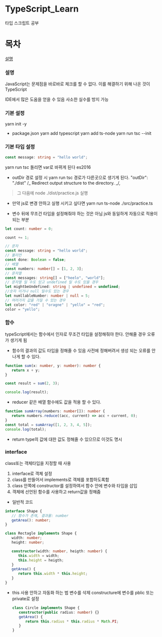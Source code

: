 # TypeScript_Learn

타입 스크립트 공부

# 목차

[설명](#설명)

### 설명

JavaScript는 문제점을 바로바로 체크를 할 수 없다.
이를 해결하기 위해 나온 것이 TypeScript

IDE에서 많은 도움을 얻을 수 있음
사소한 실수를 방지 가능

### 기본 설정

yarn init -y

-  package.json
   yarn add typescript
   yarn add ts-node
   yarn run tsc --init

### 기본 타입 설정

```ts
const message: string = "hello world";
```

yarn run tsc 돌리면 var로 바뀌게 된다
es2016

-  outDir 경로 설정 시 yarn run tsc 경로가 다른곳으로 생기게 된다.
   "outDir": "./dist" /_ Redirect output structure to the directory. _/,

> 그 다음에 node ./dist/practice.js 실행

-  만약 js로 변경 안하고 실행 시키고 싶다면
   yarn run ts-node ./src/practice.ts

*  변수 뒤에 무조건 타입을 설정해줘야 하는 것은 아님
   js와 동일하게 자동으로 적용이 되는 부분

```ts
let count: number = 0;

count += 1;

// 문자
const message: string = "hello world";
// 불리언
const done: Boolean = false;
// 배열
const numbers: number[] = [1, 2, 3];
// 문자열
const messages: string[] = ["heelo", "world"];
// 문자열 일 수도 있고 undefined 일 수도 있을 경우
let mightbeUndefined: string | undefined = undefined;
//숫자 이거나 null 일수도 있는 경우
let numllableNumber: number | null = 5;
// 여러가지 값을 가질 수 있는 경우
let color: "red" | "oragne" | "yello" = "red";
color = "yello";
```

### 함수

typeScript에서는 함수에서 인자로 무조건 타입을 설정해줘야 한다.
안해줄 경우 오류가 생기게 됨

-  함수의 결과의 값도 타입을 정해줄 수 있음
   사전에 정해버려서 생성 되는 오류를 안나게 할 수 있다.

```typescript
function sum(x: number, y: number): number {
   return x + y;
}

const result = sum(2, 3);

console.log(result);
```

-  reducer 같은 배열 함수에도 값을 적용 할 수 있다.

```typescript
function sumArray(numbers: number[]): number {
   return numbers.reduce((acc, current) => acc + current, 0);
}
const total = sumArray([1, 2, 3, 4, 5]);
console.log(total);
```

-  return type의 값에 대한 값도 정해줄 수 있으므로 이것도 명시

### interface

class또는 객체타입을 지정할 때 사용

1. interface로 객체 설정
1. class를 만들어서 implements로 객체를 포함하도록함
1. class 안쪽에 constructor를 설정하여서 함수 안에 변수와 타입을 삽입
1. 객체에 선언된 함수를 사용하고 return값을 정해줌

-  일반적 코드

```typescript
interface Shape {
   // 함수가 존재, 결과물: number
   getArea(): number;
}

class Rectagle implements Shape {
   width: number;
   height: number;

   constructor(width: number, heigth: number) {
      this.width = width;
      this.height = heigth;
   }
   getArea() {
      return this.width * this.height;
   }
}
```

-  this 사용 안하고 자동화 하는 법
   변수를 삭제
   constructure에 변수를 pblic 또는 private로 설정
   ```typescript
   class Circle implements Shape {
      constructor(public radius: number) {}
      getArea() {
         return this.radius * this.radius * Math.PI;
      }
   }
   ```
